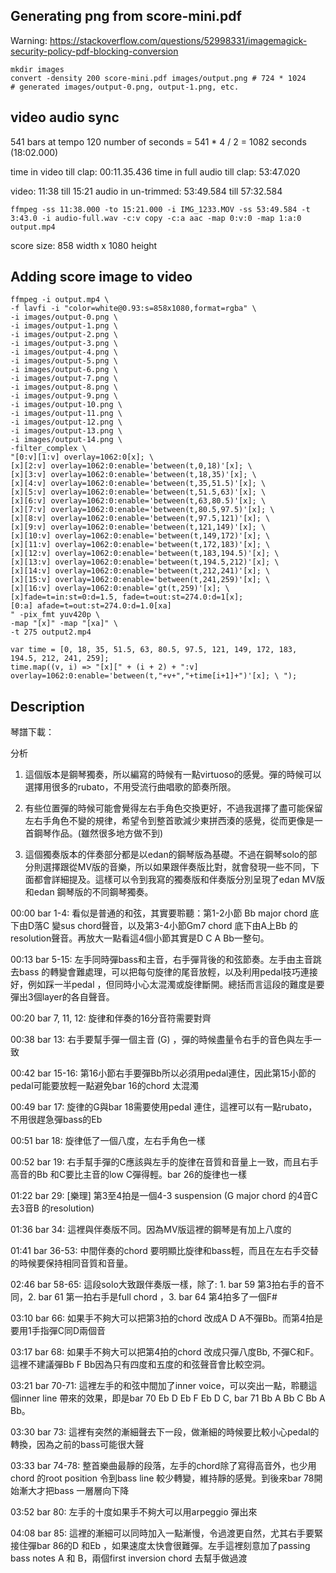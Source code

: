 ## Generating png from score-mini.pdf

Warning: https://stackoverflow.com/questions/52998331/imagemagick-security-policy-pdf-blocking-conversion

```
mkdir images
convert -density 200 score-mini.pdf images/output.png # 724 * 1024
# generated images/output-0.png, output-1.png, etc.
```

## video audio sync

541 bars at tempo 120
number of seconds = 541 * 4 / 2 = 1082 seconds (18:02.000)

time in video till clap: 00:11.35.436
time in full audio till clap: 53:47.020

video: 11:38 till 15:21
audio in un-trimmed: 53:49.584 till 57:32.584

```
ffmpeg -ss 11:38.000 -to 15:21.000 -i IMG_1233.MOV -ss 53:49.584 -t 3:43.0 -i audio-full.wav -c:v copy -c:a aac -map 0:v:0 -map 1:a:0 output.mp4
```

score size: 858 width x 1080 height

## Adding score image to video
```
ffmpeg -i output.mp4 \
-f lavfi -i "color=white@0.93:s=858x1080,format=rgba" \
-i images/output-0.png \
-i images/output-1.png \
-i images/output-2.png \
-i images/output-3.png \
-i images/output-4.png \
-i images/output-5.png \
-i images/output-6.png \
-i images/output-7.png \
-i images/output-8.png \
-i images/output-9.png \
-i images/output-10.png \
-i images/output-11.png \
-i images/output-12.png \
-i images/output-13.png \
-i images/output-14.png \
-filter_complex \
"[0:v][1:v] overlay=1062:0[x]; \
[x][2:v] overlay=1062:0:enable='between(t,0,18)'[x]; \
[x][3:v] overlay=1062:0:enable='between(t,18,35)'[x]; \
[x][4:v] overlay=1062:0:enable='between(t,35,51.5)'[x]; \
[x][5:v] overlay=1062:0:enable='between(t,51.5,63)'[x]; \
[x][6:v] overlay=1062:0:enable='between(t,63,80.5)'[x]; \
[x][7:v] overlay=1062:0:enable='between(t,80.5,97.5)'[x]; \
[x][8:v] overlay=1062:0:enable='between(t,97.5,121)'[x]; \
[x][9:v] overlay=1062:0:enable='between(t,121,149)'[x]; \
[x][10:v] overlay=1062:0:enable='between(t,149,172)'[x]; \
[x][11:v] overlay=1062:0:enable='between(t,172,183)'[x]; \
[x][12:v] overlay=1062:0:enable='between(t,183,194.5)'[x]; \
[x][13:v] overlay=1062:0:enable='between(t,194.5,212)'[x]; \
[x][14:v] overlay=1062:0:enable='between(t,212,241)'[x]; \
[x][15:v] overlay=1062:0:enable='between(t,241,259)'[x]; \
[x][16:v] overlay=1062:0:enable='gt(t,259)'[x]; \
[x]fade=t=in:st=0:d=1.5, fade=t=out:st=274.0:d=1[x];
[0:a] afade=t=out:st=274.0:d=1.0[xa]
" -pix_fmt yuv420p \
-map "[x]" -map "[xa]" \
-t 275 output2.mp4
```

```
var time = [0, 18, 35, 51.5, 63, 80.5, 97.5, 121, 149, 172, 183, 194.5, 212, 241, 259];
time.map((v, i) => "[x][" + (i + 2) + ":v] overlay=1062:0:enable='between(t,"+v+","+time[i+1]+")'[x]; \ ");
```


## Description

琴譜下載：

分析

1. 這個版本是鋼琴獨奏，所以編寫的時候有一點virtuoso的感覺。彈的時候可以選擇用很多的rubato，不用受流行曲唱歌的節奏所限。

2. 有些位置彈的時候可能會覺得左右手角色交換更好，不過我選擇了盡可能保留左右手角色不變的規律，希望令到整首歌減少東拼西湊的感覺，從而更像是一首鋼琴作品。(雖然很多地方做不到)

3. 這個獨奏版本的伴奏部分都是以edan的鋼琴版為基礎。不過在鋼琴solo的部分則選擇跟從MV版的音樂，所以如果跟伴奏版比對，就會發現一些不同，下面都會詳細提及。這樣可以令到我寫的獨奏版和伴奏版分別呈現了edan MV版和edan 鋼琴版的不同鋼琴獨奏。

00:00 bar 1-4: 看似是普通的和弦，其實要聆聽：第1-2小節 Bb major chord 底下由D落C 變sus chord聲音，以及第3-4小節Gm7 chord 底下由A上Bb 的resolution聲音。再放大一點看這4個小節其實是D C A Bb一整句。

00:13 bar 5-15: 左手同時彈bass和主音，右手彈背後的和弦節奏。左手由主音跳去bass 的轉變會難處理，可以把每句旋律的尾音放輕，以及利用pedal技巧連接好，例如踩一半pedal ，但同時小心太混濁或旋律斷開。總括而言這段的難度是要彈出3個layer的各自聲音。

00:20 bar 7, 11, 12: 旋律和伴奏的16分音符需要對齊

00:38 bar 13: 右手要幫手彈一個主音 (G) ，彈的時候盡量令右手的音色與左手一致

00:42 bar 15-16: 第16小節右手要彈Bb所以必須用pedal連住，因此第15小節的pedal可能要放輕一點避免bar 16的chord 太混濁

00:49 bar 17: 旋律的G與bar 18需要使用pedal 連住，這裡可以有一點rubato，不用很趕急彈bass的Eb

00:51 bar 18: 旋律低了一個八度，左右手角色一樣

00:52 bar 19: 右手幫手彈的C應該與左手的旋律在音質和音量上一致，而且右手高音的Bb 和C要比主音的low C彈得輕。bar 26的旋律也一樣

01:22 bar 29: [樂理] 第3至4拍是一個4-3 suspension (G major chord 的4音C去3音B 的resolution)

01:36 bar 34: 這裡與伴奏版不同。因為MV版這裡的鋼琴是有加上八度的

01:41 bar 36-53: 中間伴奏的chord 要明顯比旋律和bass輕，而且在左右手交替的時候要保持相同音質和音量。

02:46 bar 58-65: 這段solo大致跟伴奏版一樣，除了: 1. bar 59 第3拍右手的音不同，2. bar 61 第一拍右手是full chord ，3. bar 64 第4拍多了一個F#

03:10 bar 66: 如果手不夠大可以把第3拍的chord 改成A D A不彈Bb。而第4拍是要用1手指彈C同D兩個音

03:17 bar 68: 如果手不夠大可以把第4拍的chord 改成只彈八度Bb, 不彈C和F。這裡不建議彈Bb F Bb因為只有四度和五度的和弦聲音會比較空洞。

03:21 bar 70-71: 這裡左手的和弦中間加了inner voice，可以突出一點，聆聽這個inner line 帶來的效果，即是bar 70 Eb D Eb F Eb D C, bar 71 Bb A Bb C Bb A Bb。

03:30 bar 73: 這裡有突然的漸細聲去下一段，做漸細的時候要比較小心pedal的轉換，因為之前的bass可能很大聲

03:33 bar 74-78: 整首樂曲最靜的段落，左手的chord除了寫得高音外，也少用chord 的root position 令到bass line 較少轉變，維持靜的感覺。到後來bar 78開始漸大才把bass 一層層向下降

03:52 bar 80: 左手的十度如果手不夠大可以用arpeggio 彈出來

04:08 bar 85: 這裡的漸細可以同時加入一點漸慢，令過渡更自然，尤其右手要緊接住彈bar 86的D 和Eb ，如果速度太快會很難彈。左手這裡刻意加了passing bass notes A 和 B，兩個first inversion chord 去幫手做過渡
